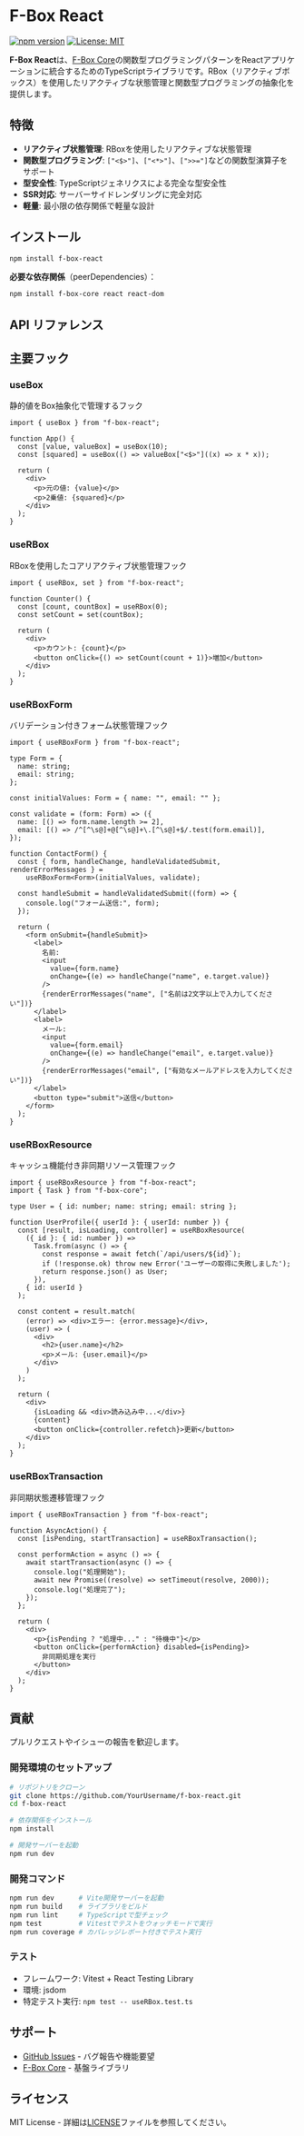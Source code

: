 # F-Box React

[![npm version](https://badge.fury.io/js/f-box-react.svg)](https://badge.fury.io/js/f-box-react)
[![License: MIT](https://img.shields.io/badge/License-MIT-yellow.svg)](https://opensource.org/licenses/MIT)

**F-Box React**は、[F-Box Core](https://github.com/KentaroMorishita/f-box-core)の関数型プログラミングパターンをReactアプリケーションに統合するためのTypeScriptライブラリです。RBox（リアクティブボックス）を使用したリアクティブな状態管理と関数型プログラミングの抽象化を提供します。

## 特徴

- **リアクティブ状態管理**: RBoxを使用したリアクティブな状態管理
- **関数型プログラミング**: `["<$>"]`、`["<*>"]`、`[">>="]`などの関数型演算子をサポート
- **型安全性**: TypeScriptジェネリクスによる完全な型安全性
- **SSR対応**: サーバーサイドレンダリングに完全対応
- **軽量**: 最小限の依存関係で軽量な設計

## インストール

```bash
npm install f-box-react
```

**必要な依存関係**（peerDependencies）：
```bash
npm install f-box-core react react-dom
```

## API リファレンス

## 主要フック

### useBox
静的値をBox抽象化で管理するフック

```tsx
import { useBox } from "f-box-react";

function App() {
  const [value, valueBox] = useBox(10);
  const [squared] = useBox(() => valueBox["<$>"]((x) => x * x));

  return (
    <div>
      <p>元の値: {value}</p>
      <p>2乗値: {squared}</p>
    </div>
  );
}
```

### useRBox
RBoxを使用したコアリアクティブ状態管理フック

```tsx
import { useRBox, set } from "f-box-react";

function Counter() {
  const [count, countBox] = useRBox(0);
  const setCount = set(countBox);

  return (
    <div>
      <p>カウント: {count}</p>
      <button onClick={() => setCount(count + 1)}>増加</button>
    </div>
  );
}
```

### useRBoxForm
バリデーション付きフォーム状態管理フック

```tsx
import { useRBoxForm } from "f-box-react";

type Form = {
  name: string;
  email: string;
};

const initialValues: Form = { name: "", email: "" };

const validate = (form: Form) => ({
  name: [() => form.name.length >= 2],
  email: [() => /^[^\s@]+@[^\s@]+\.[^\s@]+$/.test(form.email)],
});

function ContactForm() {
  const { form, handleChange, handleValidatedSubmit, renderErrorMessages } =
    useRBoxForm<Form>(initialValues, validate);

  const handleSubmit = handleValidatedSubmit((form) => {
    console.log("フォーム送信:", form);
  });

  return (
    <form onSubmit={handleSubmit}>
      <label>
        名前:
        <input
          value={form.name}
          onChange={(e) => handleChange("name", e.target.value)}
        />
        {renderErrorMessages("name", ["名前は2文字以上で入力してください"])}
      </label>
      <label>
        メール:
        <input
          value={form.email}
          onChange={(e) => handleChange("email", e.target.value)}
        />
        {renderErrorMessages("email", ["有効なメールアドレスを入力してください"])}
      </label>
      <button type="submit">送信</button>
    </form>
  );
}
```

### useRBoxResource
キャッシュ機能付き非同期リソース管理フック

```tsx
import { useRBoxResource } from "f-box-react";
import { Task } from "f-box-core";

type User = { id: number; name: string; email: string };

function UserProfile({ userId }: { userId: number }) {
  const [result, isLoading, controller] = useRBoxResource(
    ({ id }: { id: number }) =>
      Task.from(async () => {
        const response = await fetch(`/api/users/${id}`);
        if (!response.ok) throw new Error('ユーザーの取得に失敗しました');
        return response.json() as User;
      }),
    { id: userId }
  );

  const content = result.match(
    (error) => <div>エラー: {error.message}</div>,
    (user) => (
      <div>
        <h2>{user.name}</h2>
        <p>メール: {user.email}</p>
      </div>
    )
  );

  return (
    <div>
      {isLoading && <div>読み込み中...</div>}
      {content}
      <button onClick={controller.refetch}>更新</button>
    </div>
  );
}
```

### useRBoxTransaction
非同期状態遷移管理フック

```tsx
import { useRBoxTransaction } from "f-box-react";

function AsyncAction() {
  const [isPending, startTransaction] = useRBoxTransaction();

  const performAction = async () => {
    await startTransaction(async () => {
      console.log("処理開始");
      await new Promise((resolve) => setTimeout(resolve, 2000));
      console.log("処理完了");
    });
  };

  return (
    <div>
      <p>{isPending ? "処理中..." : "待機中"}</p>
      <button onClick={performAction} disabled={isPending}>
        非同期処理を実行
      </button>
    </div>
  );
}
```

## 貢献

プルリクエストやイシューの報告を歓迎します。

### 開発環境のセットアップ

```bash
# リポジトリをクローン
git clone https://github.com/YourUsername/f-box-react.git
cd f-box-react

# 依存関係をインストール
npm install

# 開発サーバーを起動
npm run dev
```

### 開発コマンド

```bash
npm run dev      # Vite開発サーバーを起動
npm run build    # ライブラリをビルド
npm run lint     # TypeScriptで型チェック
npm test         # Vitestでテストをウォッチモードで実行
npm run coverage # カバレッジレポート付きでテスト実行
```

### テスト

- フレームワーク: Vitest + React Testing Library
- 環境: jsdom
- 特定テスト実行: `npm test -- useRBox.test.ts`

## サポート

- [GitHub Issues](https://github.com/YourUsername/f-box-react/issues) - バグ報告や機能要望
- [F-Box Core](https://github.com/KentaroMorishita/f-box-core) - 基盤ライブラリ

## ライセンス

MIT License - 詳細は[LICENSE](./LICENSE)ファイルを参照してください。